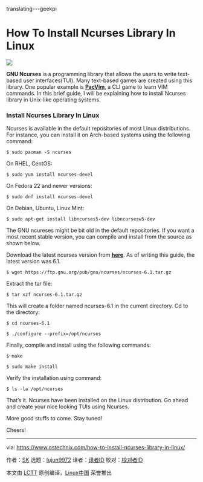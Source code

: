 translating---geekpi

How To Install Ncurses Library In Linux
======
![](https://www.ostechnix.com/wp-content/uploads/2018/05/install-ncurses-720x340.png)

**GNU Ncurses** is a programming library that allows the users to write text-based user interfaces(TUI). Many text-based games are created using this library. One popular example is [**PacVim**][1], a CLI game to learn VIM commands. In this brief guide, I will be explaining how to install Ncurses library in Unix-like operating systems.

### Install Ncurses Library In Linux

Ncurses is available in the default repositories of most Linux distributions. For instance, you can install it on Arch-based systems using the following command:
```
$ sudo pacman -S ncurses

```

On RHEL, CentOS:
```
$ sudo yum install ncurses-devel

```

On Fedora 22 and newer versions:
```
$ sudo dnf install ncurses-devel

```

On Debian, Ubuntu, Linux Mint:
```
$ sudo apt-get install libncurses5-dev libncursesw5-dev

```

The GNU ncureses might be bit old in the default repositories. If you want a most recent stable version, you can compile and install from the source as shown below.

Download the latest ncurses version from [**here**][2]. As of writing this guide, the latest version was 6.1.
```
$ wget https://ftp.gnu.org/pub/gnu/ncurses/ncurses-6.1.tar.gz

```

Extract the tar file:
```
$ tar xzf ncurses-6.1.tar.gz

```

This will create a folder named ncurses-6.1 in the current directory. Cd to the directory:
```
$ cd ncurses-6.1

$ ./configure --prefix=/opt/ncurses

```

Finally, compile and install using the following commands:
```
$ make

$ sudo make install

```

Verify the installation using command:
```
$ ls -la /opt/ncurses

```

That’s it. Ncurses have been installed on the Linux distribution. Go ahead and create your nice looking TUIs using Ncurses.

More good stuffs to come. Stay tuned!

Cheers!



--------------------------------------------------------------------------------

via: https://www.ostechnix.com/how-to-install-ncurses-library-in-linux/

作者：[SK][a]
选题：[lujun9972](https://github.com/lujun9972)
译者：[译者ID](https://github.com/译者ID)
校对：[校对者ID](https://github.com/校对者ID)

本文由 [LCTT](https://github.com/LCTT/TranslateProject) 原创编译，[Linux中国](https://linux.cn/) 荣誉推出

[a]:https://www.ostechnix.com/author/sk/
[1]:https://www.ostechnix.com/pacvim-a-cli-game-to-learn-vim-commands/
[2]:https://ftp.gnu.org/pub/gnu/ncurses/
